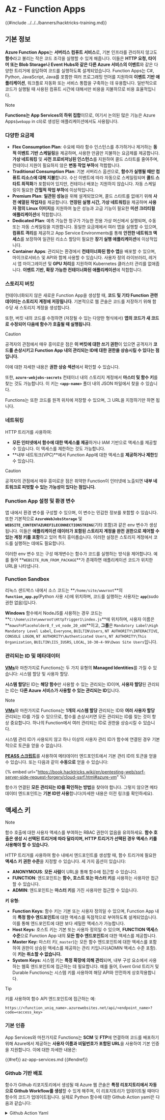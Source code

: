 # Az - Function Apps

{{#include ../../../banners/hacktricks-training.md}}

## 기본 정보

**Azure Function Apps**는 **서버리스 컴퓨트 서비스**로, 기본 인프라를 관리하지 않고도 **함수**라고 불리는 작은 코드 조각을 실행할 수 있게 해줍니다. 이들은 **HTTP 요청, 타이머 또는 Blob Storage나 Event Hubs와 같은 다른 Azure 서비스의 이벤트**와 같은 다양한 트리거에 응답하여 코드를 실행하도록 설계되었습니다. Function Apps는 C#, Python, JavaScript, Java를 포함한 여러 프로그래밍 언어를 지원하여 **이벤트 기반 애플리케이션**, 워크플로 자동화 또는 서비스 통합을 구축하는 데 유용합니다. 일반적으로 코드가 실행될 때 사용된 컴퓨트 시간에 대해서만 비용을 지불하므로 비용 효율적입니다.

> [!NOTE]
> **Functions는 App Services의 하위 집합**이므로, 여기서 논의된 많은 기능은 Azure Apps(`webapp` in cli)로 생성된 애플리케이션에서도 사용됩니다.

### 다양한 요금제

- **Flex Consumption Plan**: 수요에 따라 함수 인스턴스를 추가하거나 제거하는 **동적 이벤트 기반 스케일링**을 제공하며, 사용한 만큼만 지불하는 요금제를 제공합니다. **가상 네트워킹** 및 **사전 프로비저닝된 인스턴스**를 지원하여 콜드 스타트를 줄여주며, 컨테이너 지원이 필요하지 않은 **변동 작업 부하**에 적합합니다.
- **Traditional Consumption Plan**: 기본 서버리스 옵션으로, **함수가 실행될 때만 컴퓨트 리소스에 대해 지불**합니다. 수신 이벤트에 따라 자동으로 스케일링되며 **콜드 스타트 최적화**가 포함되어 있지만, 컨테이너 배포는 지원하지 않습니다. 자동 스케일링이 필요한 **간헐적 작업 부하**에 이상적입니다.
- **Premium Plan**: **일관된 성능**을 위해 설계되었으며, 콜드 스타트를 없애기 위해 **사전 예열된 작업자**를 제공합니다. **연장된 실행 시간, 가상 네트워킹**을 제공하며 **사용자 정의 Linux 이미지**를 지원하여 높은 성능과 고급 기능이 필요한 **미션 크리티컬 애플리케이션**에 적합합니다.
- **Dedicated Plan**: 예측 가능한 청구가 가능한 전용 가상 머신에서 실행되며, 수동 또는 자동 스케일링을 지원합니다. 동일한 요금제에서 여러 앱을 실행할 수 있으며, **컴퓨트 격리**를 제공하고 App Service Environments를 통해 **안전한 네트워크 액세스**를 보장하여 일관된 리소스 할당이 필요한 **장기 실행 애플리케이션**에 이상적입니다.
- **Container Apps**: 관리되는 환경에서 **컨테이너화된 함수 앱**을 배포할 수 있으며, 마이크로서비스 및 API와 함께 사용할 수 있습니다. 사용자 정의 라이브러리, 레거시 앱 마이그레이션 및 **GPU 처리**를 지원하여 Kubernetes 클러스터 관리를 없애줍니다. **이벤트 기반, 확장 가능한 컨테이너화된 애플리케이션**에 적합합니다.

### **스토리지 버킷**

컨테이너화되지 않은 새로운 Function App을 생성할 때, **코드 및 기타 Function 관련 데이터는 스토리지 계정에 저장됩니다**. 기본적으로 웹 콘솔은 코드를 저장하기 위해 함수당 새 스토리지 계정을 생성합니다.

또한, 버킷 내의 코드를 수정하면 (저장될 수 있는 다양한 형식에서) **앱의 코드가 새 코드로 수정되어 다음에 함수가 호출될 때 실행됩니다**.

> [!CAUTION]
> 공격자의 관점에서 매우 흥미로운 점은 **이 버킷에 대한 쓰기 권한**이 있으면 공격자가 **코드를 손상시키고 Function App 내의 관리되는 ID에 대한 권한을 상승시킬 수 있다는 점입니다.**
>
> 이에 대한 자세한 내용은 **권한 상승 섹션**에서 확인할 수 있습니다.

또한, **`azure-webjobs-secrets`** 컨테이너 내의 스토리지 계정에서 **마스터 및 함수 키**를 찾는 것도 가능합니다. 이 키는 **`<app-name>`** 폴더 내의 JSON 파일에서 찾을 수 있습니다.

Functions는 또한 코드를 원격 위치에 저장할 수 있으며, 그 URL을 지정하기만 하면 됩니다.

### 네트워킹

HTTP 트리거를 사용하여:

- **모든 인터넷에서 함수에 대한 액세스를 제공**하거나 IAM 기반으로 액세스를 제공할 수 있습니다. 이 액세스를 제한하는 것도 가능합니다.
- **내부 네트워크(VPC)**에서 Function App에 대한 액세스를 **제공하거나 제한**할 수 있습니다.

> [!CAUTION]
> 공격자의 관점에서 매우 흥미로운 점은 취약한 Function이 인터넷에 노출되면 **내부 네트워크로 피벗할 수 있는 가능성이 있다는 점입니다.**

### **Function App 설정 및 환경 변수**

앱 내에서 환경 변수를 구성할 수 있으며, 이 변수는 민감한 정보를 포함할 수 있습니다. 또한 기본적으로 **`AzureWebJobsStorage`** 및 **`WEBSITE_CONTENTAZUREFILECONNECTIONSTRING`**(기타 포함)과 같은 env 변수가 생성됩니다. 이들은 **애플리케이션 데이터가 포함된 스토리지 계정을 완전 권한으로 제어할 수 있는 계정 키를 포함**하고 있어 특히 흥미롭습니다. 이러한 설정은 스토리지 계정에서 코드를 실행하는 데에도 필요합니다.

이러한 env 변수 또는 구성 매개변수는 함수가 코드를 실행하는 방식을 제어합니다. 예를 들어 **`WEBSITE_RUN_FROM_PACKAGE`**가 존재하면 애플리케이션 코드가 위치한 URL을 나타냅니다.

### **Function Sandbox**

리눅스 샌드박스 내에서 소스 코드는 **`/home/site/wwwroot`**의 **`function_app.py`**(Python 사용 시)에 위치하며, 코드를 실행하는 사용자는 **`app`**(sudo 권한 없음)입니다.

**Windows** 함수에서 NodeJS를 사용하는 경우 코드는 **`C:\home\site\wwwroot\HttpTrigger1\index.js`**에 위치하며, 사용자 이름은 **`mawsFnPlaceholder8_f_v4_node_20_x86`**이고, **그룹**은 `Mandatory Label\High Mandatory Level Label`, `Everyone`, `BUILTIN\Users`, `NT AUTHORITY\INTERACTIVE`, `CONSOLE LOGON`, `NT AUTHORITY\Authenticated Users`, `NT AUTHORITY\This Organization`, `BUILTIN\IIS_IUSRS`, `LOCAL`, `10-30-4-99\Dwas Site Users`입니다.

### **관리되는 ID 및 메타데이터**

[**VMs**](vms/index.html)와 마찬가지로 Functions는 두 가지 유형의 **Managed Identities**를 가질 수 있습니다: 시스템 할당 및 사용자 할당.

**시스템 할당**된 ID는 **해당 함수**만 사용할 수 있는 관리되는 ID이며, **사용자 할당**된 관리되는 ID는 **다른 Azure 서비스가 사용할 수 있는 관리되는 ID**입니다.

> [!NOTE]
> [**VMs**](vms/index.html)와 마찬가지로 Functions는 **1개의 시스템 할당** 관리되는 ID와 **여러 사용자 할당** 관리되는 ID를 가질 수 있으므로, 함수를 손상시키면 모든 관리되는 ID를 찾는 것이 항상 중요합니다. 하나의 Function에서 여러 관리되는 ID로 권한을 상승시킬 수 있습니다.
>
> 시스템 관리 ID가 사용되지 않고 하나 이상의 사용자 관리 ID가 함수에 연결된 경우 기본적으로 토큰을 얻을 수 없습니다.

[**PEASS 스크립트**](https://github.com/peass-ng/PEASS-ng)를 사용하여 메타데이터 엔드포인트에서 기본 관리 ID의 토큰을 얻을 수 있습니다. 또는 다음과 같이 **수동으로** 얻을 수 있습니다:

{% embed url="https://book.hacktricks.wiki/en/pentesting-web/ssrf-server-side-request-forgery/cloud-ssrf.html#azure-vm" %}

함수가 연결된 **모든 관리되는 ID를 확인하는 방법**을 찾아야 합니다. 그렇지 않으면 메타데이터 엔드포인트는 **기본 ID만 사용**합니다(자세한 내용은 이전 링크를 확인하세요).

## 액세스 키

> [!NOTE]
> 함수 호출에 대한 사용자 액세스를 부여하는 RBAC 권한이 없음을 유의하세요. **함수 호출은 생성 시 선택된 트리거에 따라 달라지며, HTTP 트리거가 선택된 경우 **액세스 키**를 사용해야 할 수 있습니다.**

HTTP 트리거를 사용하여 함수 내에서 엔드포인트를 생성할 때, 함수 트리거에 필요한 **액세스 키 권한 수준**을 지정할 수 있습니다. 세 가지 옵션이 있습니다:

- **ANONYMOUS**: **모든 사람**이 URL을 통해 함수에 접근할 수 있습니다.
- **FUNCTION**: 엔드포인트는 **함수, 호스트 또는 마스터 키**를 사용하는 사용자만 접근할 수 있습니다.
- **ADMIN**: 엔드포인트는 **마스터 키**를 가진 사용자만 접근할 수 있습니다.

**키 유형:**

- **Function Keys:** 함수 키는 기본 또는 사용자 정의일 수 있으며, Function App 내의 **특정 함수 엔드포인트**에 대한 액세스를 독점적으로 부여하도록 설계되었습니다. 이를 통해 엔드포인트에 대한 보다 세밀한 액세스가 가능합니다.
- **Host Keys:** 호스트 키는 기본 또는 사용자 정의일 수 있으며, **FUNCTION 액세스 수준**으로 Function App 내의 **모든 함수 엔드포인트**에 대한 액세스를 제공합니다.
- **Master Key:** 마스터 키(`_master`)는 모든 함수 엔드포인트에 대한 액세스를 포함하여 권한이 상승된 액세스를 제공하는 관리 키입니다(ADMIN 액세스 수준 포함). 이 **키는 취소할 수 없습니다.**
- **System Keys:** 시스템 키는 **특정 확장에 의해 관리**되며, 내부 구성 요소에서 사용하는 웹훅 엔드포인트에 접근하는 데 필요합니다. 예를 들어, Event Grid 트리거 및 Durable Functions는 시스템 키를 사용하여 해당 API와 안전하게 상호작용합니다.

> [!TIP]
> 키를 사용하여 함수 API 엔드포인트에 접근하는 예:
>
> `https://<function_uniq_name>.azurewebsites.net/api/<endpoint_name>?code=<access_key>`

### 기본 인증

App Services와 마찬가지로 Functions는 **SCM** 및 **FTP**에 연결하여 코드를 배포하기 위해 Azure에서 제공하는 **사용자 이름과 비밀번호가 포함된 URL**을 사용하여 기본 인증을 지원합니다. 이에 대한 자세한 내용은:

{{#ref}}
az-app-services.md
{{#endref}}

### Github 기반 배포

함수가 Github 리포지토리에서 생성될 때 Azure 웹 콘솔은 **특정 리포지토리에서 자동으로 Github Workflow를 생성**할 수 있게 해주며, 이 리포지토리가 업데이트될 때마다 함수의 코드가 업데이트됩니다. 실제로 Python 함수에 대한 Github Action yaml은 다음과 같습니다:

<details>

<summary>Github Action Yaml</summary>
```yaml
# Docs for the Azure Web Apps Deploy action: https://github.com/azure/functions-action
# More GitHub Actions for Azure: https://github.com/Azure/actions
# More info on Python, GitHub Actions, and Azure Functions: https://aka.ms/python-webapps-actions

name: Build and deploy Python project to Azure Function App - funcGithub

on:
push:
branches:
- main
workflow_dispatch:

env:
AZURE_FUNCTIONAPP_PACKAGE_PATH: "." # set this to the path to your web app project, defaults to the repository root
PYTHON_VERSION: "3.11" # set this to the python version to use (supports 3.6, 3.7, 3.8)

jobs:
build:
runs-on: ubuntu-latest
steps:
- name: Checkout repository
uses: actions/checkout@v4

- name: Setup Python version
uses: actions/setup-python@v5
with:
python-version: ${{ env.PYTHON_VERSION }}

- name: Create and start virtual environment
run: |
python -m venv venv
source venv/bin/activate

- name: Install dependencies
run: pip install -r requirements.txt

# Optional: Add step to run tests here

- name: Zip artifact for deployment
run: zip release.zip ./* -r

- name: Upload artifact for deployment job
uses: actions/upload-artifact@v4
with:
name: python-app
path: |
release.zip
!venv/

deploy:
runs-on: ubuntu-latest
needs: build

permissions:
id-token: write #This is required for requesting the JWT

steps:
- name: Download artifact from build job
uses: actions/download-artifact@v4
with:
name: python-app

- name: Unzip artifact for deployment
run: unzip release.zip

- name: Login to Azure
uses: azure/login@v2
with:
client-id: ${{ secrets.AZUREAPPSERVICE_CLIENTID_6C3396368D954957BC58E4C788D37FD1 }}
tenant-id: ${{ secrets.AZUREAPPSERVICE_TENANTID_7E50AEF6222E4C3DA9272D27FB169CCD }}
subscription-id: ${{ secrets.AZUREAPPSERVICE_SUBSCRIPTIONID_905358F484A74277BDC20978459F26F4 }}

- name: "Deploy to Azure Functions"
uses: Azure/functions-action@v1
id: deploy-to-function
with:
app-name: "funcGithub"
slot-name: "Production"
package: ${{ env.AZURE_FUNCTIONAPP_PACKAGE_PATH }}
```
</details>

또한, **Managed Identity**가 생성되어 리포지토리의 Github Action이 이를 사용하여 Azure에 로그인할 수 있습니다. 이는 **Managed Identity**에 대해 **Issuer** `https://token.actions.githubusercontent.com`와 **Subject Identifier** `repo:<org-name>/<repo-name>:ref:refs/heads/<branch-name>`를 허용하는 Federated credential을 생성함으로써 이루어집니다.

> [!CAUTION]
> 따라서, 해당 리포지토리를 손상시키는 사람은 기능과 이에 연결된 Managed Identities를 손상시킬 수 있습니다.

### Container Based Deployments

모든 요금제가 컨테이너 배포를 허용하는 것은 아니지만, 허용하는 경우 구성에는 컨테이너의 URL이 포함됩니다. API에서 **`linuxFxVersion`** 설정은 `DOCKER|mcr.microsoft.com/...`와 같은 형태를 가질 것이며, 웹 콘솔에서는 구성에 **image settings**가 표시됩니다.

또한, **소스 코드는 함수와 관련된 스토리지** 계정에 저장되지 않습니다. 필요하지 않기 때문입니다.

## Enumeration

{{#tabs }}
{{#tab name="az cli" }}
```bash
# List all the functions
az functionapp list

# Get info of 1 funciton (although in the list you already get this info)
az functionapp show --name <app-name> --resource-group <res-group>
## If "linuxFxVersion" has something like: "DOCKER|mcr.microsoft.com/..."
## This is using a container

# Get details about the source of the function code
az functionapp deployment source show \
--name <app-name> \
--resource-group <res-group>
## If error like "This is currently not supported."
## Then, this is probalby using a container

# Get more info if a container is being used
az functionapp config container show \
--name <name> \
--resource-group <res-group>

# Get settings (and privesc to the sorage account)
az functionapp config appsettings list --name <app-name> --resource-group <res-group>

# Check if a domain was assigned to a function app
az functionapp config hostname list --webapp-name <app-name> --resource-group <res-group>

# Get SSL certificates
az functionapp config ssl list --resource-group <res-group>

# Get network restrictions
az functionapp config access-restriction show --name <app-name> --resource-group <res-group>

# Get more info about a function (invoke_url_template is the URL to invoke and script_href allows to see the code)
az rest --method GET \
--url "https://management.azure.com/subscriptions/<subscription>/resourceGroups/<res-group>/providers/Microsoft.Web/sites/<app-name>/functions?api-version=2024-04-01"

# Get source code with Master Key of the function
curl "<script_href>?code=<master-key>"
## Python example
curl "https://newfuncttest123.azurewebsites.net/admin/vfs/home/site/wwwroot/function_app.py?code=<master-key>" -v

# Get source code
az rest --url "https://management.azure.com/<subscription>/resourceGroups/<res-group>/providers/Microsoft.Web/sites/<app-name>/hostruntime/admin/vfs/function_app.py?relativePath=1&api-version=2022-03-01"
```
{{#endtab }}

{{#tab name="Az Powershell" }}
```powershell
Get-Command -Module Az.Functions

# Lists all Function Apps in the current subscription or in a specific resource group.
Get-AzFunctionApp  -ResourceGroupName <String>

# Displays the regions where Azure Function Apps are available for deployment.
Get-AzFunctionAppAvailableLocation

# Retrieves details about Azure Function App plans in a subscription or resource group.
Get-AzFunctionAppPlan -ResourceGroupName <String> -Name <String>

# Retrieves the app settings for a specific Azure Function App.
Get-AzFunctionAppSetting -Name <FunctionAppName> -ResourceGroupName <ResourceGroupName>
```
{{#endtab }}
{{#endtabs }}


## 권한 상승

{{#ref}}
../az-privilege-escalation/az-functions-app-privesc.md
{{#endref}}

## 참고 문헌

- [https://learn.microsoft.com/en-us/azure/azure-functions/functions-openapi-definition](https://learn.microsoft.com/en-us/azure/azure-functions/functions-openapi-definition)

{{#include ../../../banners/hacktricks-training.md}}
